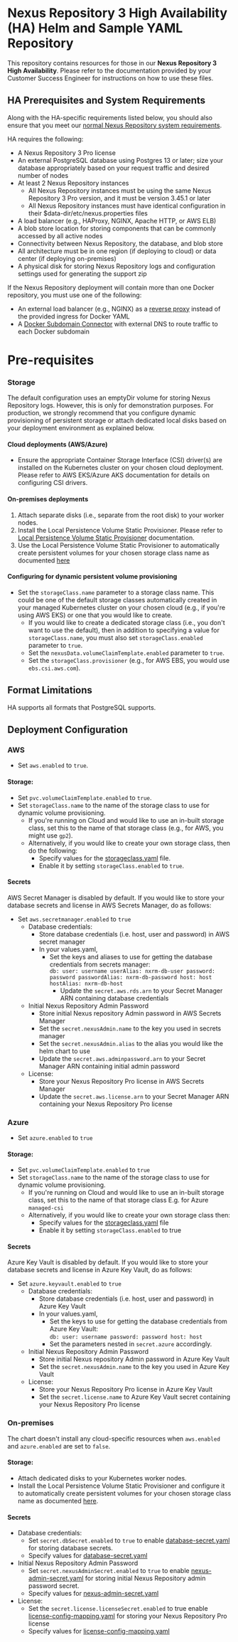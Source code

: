 <!--

    Sonatype Nexus (TM) Open Source Version
    Copyright (c) 2008-present Sonatype, Inc.
    All rights reserved. Includes the third-party code listed at http://links.sonatype.com/products/nexus/oss/attributions.

    This program and the accompanying materials are made available under the terms of the Eclipse Public License Version 1.0,
    which accompanies this distribution and is available at http://www.eclipse.org/legal/epl-v10.html.

    Sonatype Nexus (TM) Professional Version is available from Sonatype, Inc. "Sonatype" and "Sonatype Nexus" are trademarks
    of Sonatype, Inc. Apache Maven is a trademark of the Apache Software Foundation. M2eclipse is a trademark of the
    Eclipse Foundation. All other trademarks are the property of their respective owners.

-->

# Nexus Repository 3 High Availability (HA) Helm and Sample YAML Repository
This repository contains resources for those in our **Nexus Repository 3 High Availability**. 
Please refer to the documentation provided by your Customer Success Engineer for instructions on how to use these files.

## HA Prerequisites and System Requirements

Along with the HA-specific requirements listed below, you should also ensure that you meet our [normal Nexus Repository system requirements](https://help.sonatype.com/repomanager3/product-information/system-requirements).

HA requires the following:
* A Nexus Repository 3 Pro license
* An external PostgreSQL database using Postgres 13 or later; size your database appropriately based on your request traffic and desired number of nodes
* At least 2 Nexus Repository instances
    * All Nexus Repository instances must be using the same Nexus Repository 3 Pro version, and it must be version 3.45.1 or later
    * All Nexus Repository instances must have identical configuration in their $data-dir/etc/nexus.properties files
* A load balancer (e.g., HAProxy, NGINX, Apache HTTP, or AWS ELB)
* A blob store location for storing components that can be commonly accessed by all active nodes
* Connectivity between Nexus Repository, the database, and blob store
* All architecture must be in one region (if deploying to cloud) or data center (if deploying on-premises)
* A physical disk for storing Nexus Repository logs and configuration settings used for generating the support zip

If the Nexus Repository deployment will contain more than one Docker repository,  you must use one of the following:
* An external load balancer (e.g., NGINX) as a [reverse proxy](https://help.sonatype.com/display/NXRM3M/Docker+Repository+Reverse+Proxy+Strategies) instead of the provided ingress for Docker YAML 
* A [Docker Subdomain Connector](https://help.sonatype.com/repomanager3/nexus-repository-administration/formats/docker-registry/docker-subdomain-connector) with external DNS to route traffic to each Docker subdomain


# Pre-requisites

### Storage
The default configuration uses an emptyDir volume for storing Nexus Repository logs. However, this is only for demonstration purposes. For production, we strongly recommend that
you configure dynamic provisioning of persistent storage or attach dedicated local disks based on your deployment environment as explained below.

#### Cloud deployments (AWS/Azure)
* Ensure the appropriate Container Storage Interface (CSI) driver(s) are installed on the Kubernetes cluster on your chosen cloud deployment. Please refer to AWS EKS/Azure AKS documentation for details on configuring CSI drivers.

#### On-premises deployments
1. Attach separate disks (i.e., separate from the root disk) to your worker nodes.
2. Install the Local Persistence Volume Static Provisioner. Please refer to [Local Persistence Volume Static Provisioner](https://github.com/kubernetes-sigs/sig-storage-local-static-provisioner) documentation.
3. Use the Local Persistence Volume Static Provisioner to automatically create persistent volumes for your chosen storage class name as documented [here](https://github.com/kubernetes-sigs/sig-storage-local-static-provisioner)

#### Configuring for dynamic persistent volume provisioning
* Set the `storageClass.name` parameter to a storage class name. This could be one of the default storage classes automatically created in your managed Kubernetes cluster on your chosen cloud (e.g., if you're using AWS EKS) or one that you would like to create.
  * If you would like to create a dedicated storage class (i.e., you don't want to use the default), then in addition to specifying a value for `storageClass.name`, you must also set `storageClass.enabled` parameter to `true`.
  * Set the `nexusData.volumeClaimTemplate.enabled` parameter to `true`.
  * Set the `storageClass.provisioner` (e.g., for AWS EBS, you would use `ebs.csi.aws.com`).

## Format Limitations
HA supports all formats that PostgreSQL supports.


## Deployment Configuration

### AWS
* Set `aws.enabled` to `true`.

#### Storage:
  * Set `pvc.volumeClaimTemplate.enabled` to `true`.
  * Set `storageClass.name` to the name of the storage class to use for dynamic volume provisioning.
    * If you're running on Cloud and would like to use an in-built storage class, set this to the name of that storage class (e.g., for AWS, you might use `gp2`).
    * Alternatively, if you would like to create your own storage class, then do the following:
      * Specify values for the [storageclass.yaml](nxrm-ha-helm%2Ftemplates%2Fstorageclass.yaml) file.
      * Enable it by setting `storageClass.enabled` to `true`. 

#### Secrets
AWS Secret Manager is disabled by default. If you would like to store your database secrets and license in AWS Secrets Manager, do as follows:
* Set `aws.secretmanager.enabled` to `true`
  * Database credentials:
    * Store database credentials (i.e. host, user and password) in AWS secret manager
    * In your values.yaml,
      * Set the keys and aliases to use for getting the database credentials from secrets manager:  
          `db:
             user: username
             userAlias: nxrm-db-user
             password: password
             passwordAlias: nxrm-db-password
             host: host
             hostAlias: nxrm-db-host`
        * Update the `secret.aws.rds.arn` to your Secret Manager ARN containing database credentials
  * Initial Nexus Repository Admin Password
    * Store initial Nexus repository Admin password in AWS Secrets Manager 
    * Set the `secret.nexusAdmin.name` to the key you used in secrets manager
    * Set the `secret.nexusAdmin.alias` to the alias you would like the helm chart to use
    * Update the `secret.aws.adminpassword.arn` to your Secret Manager ARN containing initial admin password
  * License:
    * Store your Nexus Repository Pro license in AWS Secrets Manager
    * Update the `secret.aws.license.arn` to your Secret Manager ARN containing your Nexus Repository Pro license
 

### Azure
* Set `azure.enabled` to `true`

#### Storage:
* Set `pvc.volumeClaimTemplate.enabled` to `true`
* Set `storageClass.name` to the name of the storage class to use for dynamic volume provisioning.
  * If you're running on Cloud and would like to use an in-built storage class, set this to the name of that storage class E.g. for Azure `managed-csi`
  * Alternatively, if you would like to create your own storage class then:
    * Specify values for the [storageclass.yaml](nxrm-ha-helm%2Ftemplates%2Fstorageclass.yaml) file
    * Enable it by setting `storageClass.enabled` to true

#### Secrets
Azure Key Vault is disabled by default. If you would like to store your database secrets and license in Azure Key Vault, do as follows:
* Set `azure.keyvault.enabled` to `true`
  * Database credentials:
    * Store database credentials (i.e. host, user and password) in Azure Key Vault
    * In your values.yaml,
      * Set the keys to use for getting the database credentials from Azure Key Vault:  
        `db:
          user: username
          password: password
          host: host`
      * Set the parameters nested in `secret.azure` accordingly. 
  * Initial Nexus Repository Admin Password
    * Store initial Nexus repository Admin password in Azure Key Vault
    * Set the `secret.nexusAdmin.name` to the key you used in Azure Key Vault
  * License:
    * Store your Nexus Repository Pro license in Azure Key Vault
    * Set the `secret.license.name` to Azure Key Vault secret containing your Nexus Repository Pro license

### On-premises
The chart doesn't install any cloud-specific resources when `aws.enabled` and `azure.enabled` are set to `false`.

#### Storage:
* Attach dedicated disks to your Kubernetes worker nodes.
* Install the Local Persistence Volume Static Provisioner and configure it to automatically create persistent volumes for your chosen storage class name as documented [here](https://github.com/kubernetes-sigs/sig-storage-local-static-provisioner).

#### Secrets
* Database credentials:
  * Set `secret.dbSecret.enabled` to `true` to enable [database-secret.yaml](nxrm-ha-helm%2Ftemplates%2Fdatabase-secret.yaml) for storing database secrets.
  * Specify values for [database-secret.yaml](nxrm-ha-helm%2Ftemplates%2Fdatabase-secret.yaml)
* Initial Nexus Repository Admin Password
  * Set `secret.nexusAdminSecret.enabled` to `true` to enable [nexus-admin-secret.yaml](nxrm-ha-helm%2Ftemplates%2Fnexus-admin-secret.yaml) for storing initial Nexus Repository admin password secret.
  * Specify values for [nexus-admin-secret.yaml](nxrm-ha-helm%2Ftemplates%2Fnexus-admin-secret.yaml)
* License:
  * Set the `secret.license.licenseSecret.enabled` to true enable [license-config-mapping.yaml](nxrm-ha-helm%2Ftemplates%2Flicense-config-mapping.yaml) for storing your Nexus Repository Pro license
  * Specify values for [license-config-mapping.yaml](nxrm-ha-helm%2Ftemplates%2Flicense-config-mapping.yaml)
